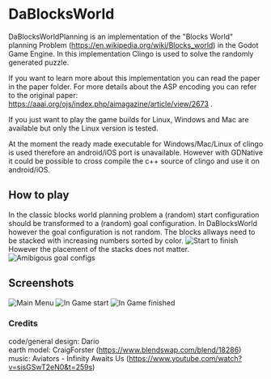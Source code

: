 # DaBlocksWorld

DaBlocksWorldPlanning is an implementation of the "Blocks World" planning Problem (https://en.wikipedia.org/wiki/Blocks_world) in the Godot Game Engine.
In this implementation Clingo is used to solve the randomly generated puzzle.


If you want to learn more about this implementation you can read the paper in the paper folder.
For more details about the ASP encoding you can refer to the original paper: https://aaai.org/ojs/index.php/aimagazine/article/view/2673 .


If you just want to play the game builds for Linux, Windows and Mac are available but only the Linux version is tested.

At the moment the ready made executable for Windows/Mac/Linux of clingo is used therefore an android/iOS port is unavailable.
However with GDNative it could be possible to cross compile the c++ source of clingo and use it on android/iOS.


## How to play

In the classic blocks world planning problem a (random) start configuration should be transformed to a (random) goal configuration.
In DaBlocksWorld however the goal configuration is not random. 
The blocks allways need to be stacked with increasing numbers sorted by color.
![Start to finish](https://www.visittranas.com/wp-content/uploads/2018/03/placeholder.jpg)
However the placement of the stacks does not matter.
![Amibigous goal configs](https://www.visittranas.com/wp-content/uploads/2018/03/placeholder.jpg)

## Screenshots
![Main Menu](https://www.visittranas.com/wp-content/uploads/2018/03/placeholder.jpg)
![In Game start](https://www.visittranas.com/wp-content/uploads/2018/03/placeholder.jpg)
![In Game finished](https://www.visittranas.com/wp-content/uploads/2018/03/placeholder.jpg)

### Credits

code/general design: Dario </br>
earth model: CraigForster (https://www.blendswap.com/blend/18286) </br>
music: Aviators - Infinity Awaits Us (https://www.youtube.com/watch?v=sisGSwT2eN0&t=259s)</br>
